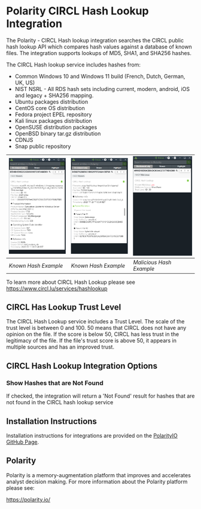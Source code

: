 # Polarity CIRCL Hash Lookup Integration

The Polarity - CIRCL Hash lookup integration searches the CIRCL public hash lookup API which compares hash values against a database of known files.  The integration supports lookups of MD5, SHA1, and SHA256 hashes.

The CIRCL Hash lookup service includes hashes from:

* Common Windows 10 and Windows 11 build (French, Dutch, German, UK, US)
* NIST NSRL - All RDS hash sets including current, modern, android, iOS and legacy + SHA256 mapping.
* Ubuntu packages distribution
* CentOS core OS distribution
* Fedora project EPEL repository
* Kali linux packages distribution
* OpenSUSE distribution packages
* OpenBSD binary tar.gz distribution
* CDNJS
* Snap public repository


| ![](images/overlay.png) | ![](images/overlay2.png) | ![](images/overlay-malicious.png) |
|-------------------------|--------------------------|-----------------------------------|
| *Known Hash Example*    | *Known Hash Example*     | *Malicious Hash Example*          

To learn more about CIRCL Hash Lookup please see https://www.circl.lu/services/hashlookup

## CIRCL Has Lookup Trust Level

The CIRCL Hash Lookup service includes a Trust Level.  The scale of the trust level is between 0 and 100. 50 means that CIRCL does not have any opinion on the file. If the score is below 50, CIRCL has less trust in the legitimacy of the file. If the file's trust score is above 50, it appears in multiple sources and has an improved trust.

## CIRCL Hash Lookup Integration Options

### Show Hashes that are Not Found

If checked, the integration will return a 'Not Found' result for hashes that are not found in the CIRCL hash lookup service

## Installation Instructions

Installation instructions for integrations are provided on the [PolarityIO GitHub Page](https://polarityio.github.io/).

## Polarity

Polarity is a memory-augmentation platform that improves and accelerates analyst decision making.  For more information about the Polarity platform please see:

https://polarity.io/
